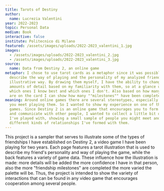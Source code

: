 ```yaml
---
title: Tarots of Destiny
author:
  name: Lucrezia Valentini
year: 2022-2023
topic: Personal Data
medium: Book
interactive: false
institute: Politecnico di Milano
featured: /assets/images/uploads/2022-2023_valentini_1.jpg
images:
  - /assets/images/uploads/2022-2023_valentini_2.jpg
  - /assets/images/uploads/2022-2023_valentini_3.jpg
source:
  name: Data from Destiny 2, an online game
metaphor: I chose to use tarot cards as a metaphor since it was possible to
  describe the way of playing and the personality of my analyzed friends in an
  illustrative way. By drawing them myself, I have the ability to change the
  amounts of detail based on my familiarity with them, so at a glance understand
  which ones I know best and which ones I don't. Also based on how many colors
  are on the card I can show how many ""milestones"" have been completed.
meaning: Around online games there are several stereotypes, especially about who
  you meet playing them. So I wanted to show my experience on one of these
  games. Since Destiny 2 is an online game that encourages you to form a team
  and communicate with other people, I wanted to collect a little bit of people
  I've played with, showing a small sample of people you might meet and the
  different kinds of relationships I've formed with them.
---
```

This project is a sampler that serves to illustrate some of the types of friendships I have established on Destiny 2, a video game I have been playing for two years. Each page features a tarot illustration that is used to describe my friend's personality and way of playing the game, while the back features a variety of game data. These influence how the illustration is made: more details will be added the more confidence I have in that person, also the more "friendship milestones" are completed the more varied the palette will be. Thus, the project is intended to show the variety of interactions that can be found in any video game that encourages cooperation among several people. 
